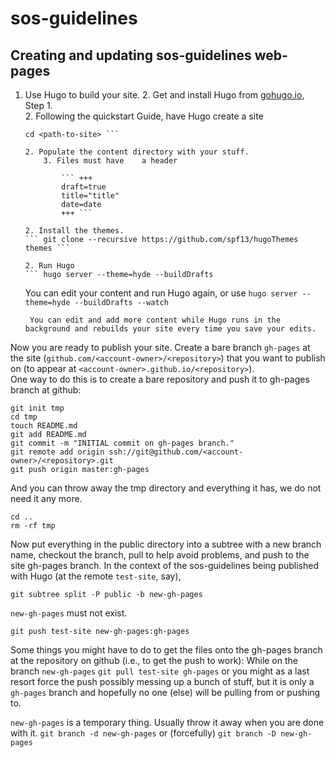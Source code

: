 sos-guidelines
==============

## Creating and updating sos-guidelines web-pages

1. Use Hugo to build your site.
	2.  Get and install Hugo from [gohugo.io](http://gohugo.io/overview/quickstart/), Step 1.  
	2. Following the quickstart Guide, have Hugo create a site    
    ``` hugo new site <path-to-site>    
	cd <path-to-site> ``` 
	
	2. Populate the content directory with your stuff.
		3. Files must have    a header    

            ``` +++ 
			draft=true
			title="title"
			date=date
			+++ ```

	2. Install the themes. 
    ``` git clone --recursive https://github.com/spf13/hugoThemes themes ```

	2. Run Hugo
	``` hugo server --theme=hyde --buildDrafts
	```
	You can edit your content and run Hugo again, 
	or use 
		```hugo server --theme=hyde --buildDrafts --watch```
		
		You can edit and add more content while Hugo runs in the background and rebuilds your site every time you save your edits.


Now you are ready to publish your site. Create a bare branch ```gh-pages``` at
the site (```github.com/<account-owner>/<repository>```) that you want to publish on (to appear at ```<account-owner>.github.io/<repository>```).  
One way to do this is to create a bare repository and push it to gh-pages branch at github: 

```
git init tmp
cd tmp
touch README.md
git add README.md
git commit -m "INITIAL commit on gh-pages branch."
git remote add origin ssh://git@github.com/<account-owner>/<repository>.git
git push origin master:gh-pages
```

And you can throw away the tmp directory and everything it has, we do not
need it any more.

```
cd ..
rm -rf tmp
```

Now put everything in the public directory into a subtree with a new branch name, checkout the branch, pull to help avoid problems, and push to the site gh-pages branch. In the context of the sos-guidelines being published with Hugo (at the remote  `test-site`, say),  

```
git subtree split -P public -b new-gh-pages
```
`new-gh-pages` must not exist.

```
git push test-site new-gh-pages:gh-pages
```

Some things you might have to do to get the files onto the gh-pages branch at the repository on github (i.e., to get the push to work):
While on the branch ``new-gh-pages``
``` git pull test-site gh-pages ```
or you might as a last resort force the push possibly messing up a bunch of stuff, but it is only a `gh-pages` branch and hopefully no one (else) will be pulling from or pushing to.

`new-gh-pages` is a temporary thing. Usually throw it away when you are done with it. 
```git branch -d new-gh-pages```
or (forcefully)
```git branch -D new-gh-pages```



```




